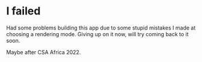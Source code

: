 # I failed

Had some problems building this app due to some stupid mistakes I made at choosing a rendering mode. Giving up on it now, will try coming back to it soon.

Maybe after CSA Africa 2022.

